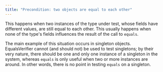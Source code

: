 ```yaml
---
title: "Precondition: two objects are equal to each other"
---
```

This happens when two instances of the type under test, whose fields have different values, are still equal to each other. This usually happens when none of the type's fields influences the result of the call to `equals`.

The main example of this situation occurs in singleton objects. EqualsVerifier cannot (and should not) be used to test singletons; by their very nature, there should be one and only one instance of a singleton in the system, whereas `equals` is only useful when two or more instances are around. In other words, there is no point in testing `equals` on a singleton.

